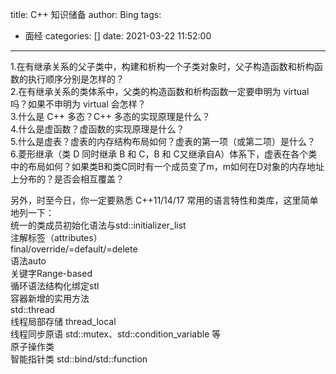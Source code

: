 title: C++ 知识储备
author: Bing
tags:

  - 面经
categories: []
date: 2021-03-22 11:52:00
---
1.在有继承关系的父子类中，构建和析构一个子类对象时，父子构造函数和析构函数的执行顺序分别是怎样的？  
2.在有继承关系的类体系中，父类的构造函数和析构函数一定要申明为 virtual 吗？如果不申明为 virtual 会怎样？  
3.什么是 C++ 多态？C++ 多态的实现原理是什么？  
4.什么是虚函数？虚函数的实现原理是什么？  
5.什么是虚表？虚表的内存结构布局如何？虚表的第一项（或第二项）是什么？  
6.菱形继承（类 D 同时继承 B 和 C，B 和 C又继承自A）体系下，虚表在各个类中的布局如何？如果类B和类C同时有一个成员变了m，m如何在D对象的内存地址上分布的？是否会相互覆盖？ 

另外，时至今日，你一定要熟悉 C++11/14/17 常用的语言特性和类库，这里简单地列一下：  
  统一的类成员初始化语法与std::initializer_list<T>  
  注解标签（attributes）  
  final/override/=default/=delete   
  语法auto   
  关键字Range-based   
  循环语法结构化绑定stl   
  容器新增的实用方法  
  std::thread  
  线程局部存储 thread_local  
  线程同步原语 std::mutex、std::condition_variable 等  
  原子操作类  
  智能指针类
  std::bind/std::function

